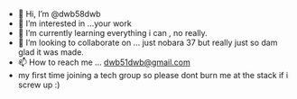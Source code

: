 - 👋 Hi, I’m @dwb58dwb
- 👀 I’m interested in ...your work
- 🌱 I’m currently learning  everything i can , no really.
- 💞️ I’m looking to collaborate on ... just  nobara 37 but really just so dam glad it was made.
- 📫 How to reach me ... dwb51dwb@gmail.com
- my first time joining a tech group  so please  dont burn me at the stack if i screw up :)

<!---
dwb58dwb/dwb58dwb is a ✨ special ✨ repository because its `README.md` (this file) appears on your GitHub profile.
You can click the Preview link to take a look at your changes.
--->
